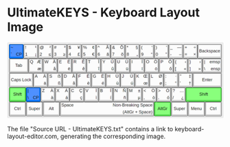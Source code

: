 # UltimateKEYS - Keyboard Layout Image

![UltimateKEYS - Keyboard Layout Image](images/UltimateKEYS%20-%20Keyboard%20Layout%20Image.png)

The file "Source URL - UltimateKEYS.txt" contains a link to keyboard-layout-editor.com, generating the corresponding image.
